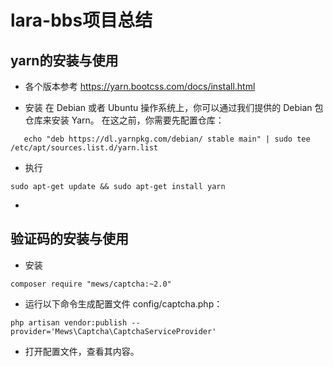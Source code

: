 # lara-bbs项目总结

## yarn的安装与使用
- 各个版本参考 https://yarn.bootcss.com/docs/install.html

- 安装
在 Debian 或者 Ubuntu 操作系统上，你可以通过我们提供的 Debian 包仓库来安装 Yarn。 在这之前，你需要先配置仓库：
```curl -sS https://dl.yarnpkg.com/debian/pubkey.gpg | sudo apt-key add -
   echo "deb https://dl.yarnpkg.com/debian/ stable main" | sudo tee /etc/apt/sources.list.d/yarn.list
```
- 执行
```
sudo apt-get update && sudo apt-get install yarn
```
- 
## 验证码的安装与使用
- 安装
 ```
 composer require "mews/captcha:~2.0"
 ``` 
- 运行以下命令生成配置文件 config/captcha.php：
```
php artisan vendor:publish --provider='Mews\Captcha\CaptchaServiceProvider' 
```
- 打开配置文件，查看其内容。